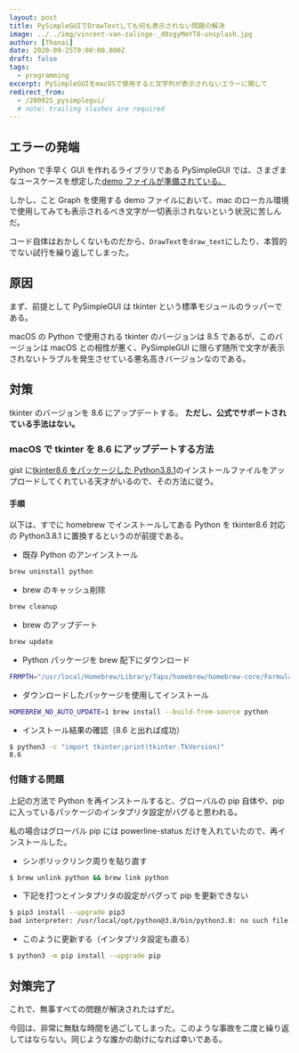 ```yaml
---
layout: post
title: PySimpleGUIでDrawTextしても何も表示されない問題の解決
image: ../../img/vincent-van-zalinge-_d0zgyMmYT8-unsplash.jpg
author: [Thanai]
date: 2020-09-25T0:00:00.000Z
draft: false
tags:
  - programming
excerpt: PySimpleGUIをmacOSで使用すると文字列が表示されないエラーに関して
redirect_from:
  - /200925_pysimplegui/
  # note: trailing slashes are required
---
```


## エラーの発端

Python で手早く GUI を作れるライブラリである PySimpleGUI では、さまざまなユースケースを想定した[demo ファイルが準備されている。](https://github.com/PySimpleGUI/PySimpleGUI/tree/master/DemoPrograms)

しかし、こと Graph を使用する demo ファイルにおいて、mac のローカル環境で使用してみても表示されるべき文字が一切表示されないという状況に苦しんだ。

コード自体はおかしくないものだから、`DrawText`を`draw_text`にしたり、本質的でない試行を繰り返してしまった。

## 原因

まず、前提として PySimpleGUI は tkinter という標準モジュールのラッパーである。

macOS の Python で使用される tkinter のバージョンは 8.5 であるが、このバージョンは macOS との相性が悪く、PySimpleGUI に限らず随所で文字が表示されないトラブルを発生させている悪名高きバージョンなのである。

## 対策

tkinter のバージョンを 8.6 にアップデートする。
**ただし、公式でサポートされている手法はない。**

### macOS で tkinter を 8.6 にアップデートする方法

gist に[tkinter8.6 をパッケージした Python3.8.1](https://gist.github.com/iexa/2ac761bfd96ab78988b76c030d54a5b8)のインストールファイルをアップロードしてくれている天才がいるので、その方法に従う。

#### 手順

以下は、すでに homebrew でインストールしてある Python を tkinter8.6 対応の Python3.8.1 に置換するというのが前提である。

- 既存 Python のアンインストール

```bash
brew uninstall python
```

- brew のキャッシュ削除

```bash
brew cleanup
```

- brew のアップデート

```bash
brew update
```

- Python パッケージを brew 配下にダウンロード

```bash
FRMPTH="/usr/local/Homebrew/Library/Taps/homebrew/homebrew-core/Formula/python.rb"; rm $FRMPTH; curl -L -o $FRMPTH https://gist.github.com/iexa/2ac761bfd96ab78988b76c030d54a5b8/raw/python-with-tcl.rb
```

- ダウンロードしたパッケージを使用してインストール

```bash
HOMEBREW_NO_AUTO_UPDATE=1 brew install --build-from-source python
```

- インストール結果の確認（8.6 と出れば成功）

```bash
$ python3 -c "import tkinter;print(tkinter.TkVersion)"
8.6
```

### 付随する問題

上記の方法で Python を再インストールすると、グローバルの pip 自体や、pip に入っているパッケージのインタプリタ設定がバグると思われる。

私の場合はグローバル pip には powerline-status だけを入れていたので、再インストールした。

- シンボリックリンク周りを貼り直す

```bash
$ brew unlink python && brew link python
```

- 下記を打つとインタプリタの設定がバグって pip を更新できない

```bash
$ pip3 install --upgrade pip3
bad interpreter: /usr/local/opt/python@3.8/bin/python3.8: no such file or directory
```

- このように更新する（インタプリタ設定も直る）

```bash
$ python3 -m pip install --upgrade pip
```

## 対策完了

これで、無事すべての問題が解決されたはずだ。

今回は、非常に無駄な時間を過ごしてしまった。このような事故を二度と繰り返してはならない。同じような誰かの助けになれば幸いである。
